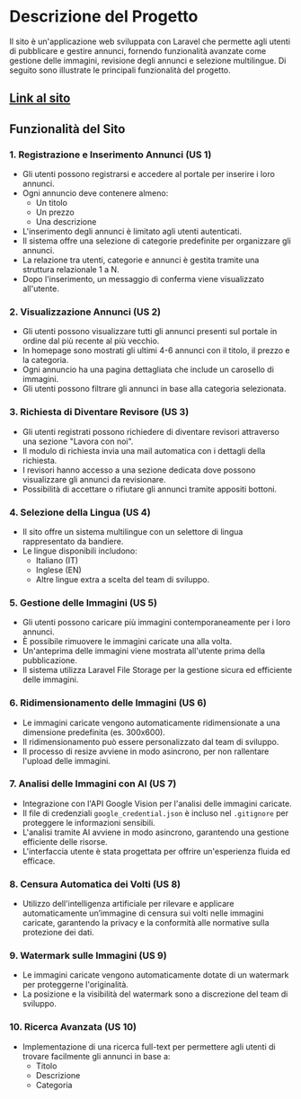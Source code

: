 # Descrizione del Progetto

Il sito è un'applicazione web sviluppata con Laravel che permette agli utenti di pubblicare e gestire annunci, fornendo funzionalità avanzate come gestione delle immagini, revisione degli annunci e selezione multilingue. Di seguito sono illustrate le principali funzionalità del progetto.

## [Link al sito]("https://prestolego.marcodevito.it)

## Funzionalità del Sito

### 1. Registrazione e Inserimento Annunci (US 1)
- Gli utenti possono registrarsi e accedere al portale per inserire i loro annunci.
- Ogni annuncio deve contenere almeno:
  - Un titolo
  - Un prezzo
  - Una descrizione
- L'inserimento degli annunci è limitato agli utenti autenticati.
- Il sistema offre una selezione di categorie predefinite per organizzare gli annunci.
- La relazione tra utenti, categorie e annunci è gestita tramite una struttura relazionale 1 a N.
- Dopo l'inserimento, un messaggio di conferma viene visualizzato all'utente.
  
### 2. Visualizzazione Annunci (US 2)
- Gli utenti possono visualizzare tutti gli annunci presenti sul portale in ordine dal più recente al più vecchio.
- In homepage sono mostrati gli ultimi 4-6 annunci con il titolo, il prezzo e la categoria.
- Ogni annuncio ha una pagina dettagliata che include un carosello di immagini.
- Gli utenti possono filtrare gli annunci in base alla categoria selezionata.

### 3. Richiesta di Diventare Revisore (US 3)
- Gli utenti registrati possono richiedere di diventare revisori attraverso una sezione "Lavora con noi".
- Il modulo di richiesta invia una mail automatica con i dettagli della richiesta.
- I revisori hanno accesso a una sezione dedicata dove possono visualizzare gli annunci da revisionare.
- Possibilità di accettare o rifiutare gli annunci tramite appositi bottoni.

### 4. Selezione della Lingua (US 4)
- Il sito offre un sistema multilingue con un selettore di lingua rappresentato da bandiere.
- Le lingue disponibili includono:
  - Italiano (IT)
  - Inglese (EN)
  - Altre lingue extra a scelta del team di sviluppo.

### 5. Gestione delle Immagini (US 5)
- Gli utenti possono caricare più immagini contemporaneamente per i loro annunci.
- È possibile rimuovere le immagini caricate una alla volta.
- Un'anteprima delle immagini viene mostrata all'utente prima della pubblicazione.
- Il sistema utilizza Laravel File Storage per la gestione sicura ed efficiente delle immagini.

### 6. Ridimensionamento delle Immagini (US 6)
- Le immagini caricate vengono automaticamente ridimensionate a una dimensione predefinita (es. 300x600).
- Il ridimensionamento può essere personalizzato dal team di sviluppo.
- Il processo di resize avviene in modo asincrono, per non rallentare l'upload delle immagini.

### 7. Analisi delle Immagini con AI (US 7)
- Integrazione con l'API Google Vision per l'analisi delle immagini caricate.
- Il file di credenziali `google_credential.json` è incluso nel `.gitignore` per proteggere le informazioni sensibili.
- L'analisi tramite AI avviene in modo asincrono, garantendo una gestione efficiente delle risorse.
- L'interfaccia utente è stata progettata per offrire un'esperienza fluida ed efficace.

### 8. Censura Automatica dei Volti (US 8)
- Utilizzo dell'intelligenza artificiale per rilevare e applicare automaticamente un’immagine di censura sui volti nelle immagini caricate, garantendo la privacy e la conformità alle normative sulla protezione dei dati.

### 9. Watermark sulle Immagini (US 9)
- Le immagini caricate vengono automaticamente dotate di un watermark per proteggerne l'originalità.
- La posizione e la visibilità del watermark sono a discrezione del team di sviluppo.

### 10. Ricerca Avanzata (US 10)
- Implementazione di una ricerca full-text per permettere agli utenti di trovare facilmente gli annunci in base a:
  - Titolo
  - Descrizione
  - Categoria
